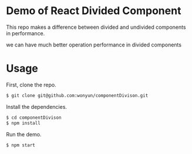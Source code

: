 # Demo of React Divided Component

This repo makes a difference between divided and undivided components in performance.

we can have much better operation performance in divided components

# Usage

First, clone the repo.

```bash
$ git clone git@github.com:wonyun/componentDivison.git
```

Install the dependencies.

```bash
$ cd componentDivison
$ npm install
```

Run the demo.

```bash
$ npm start
```
